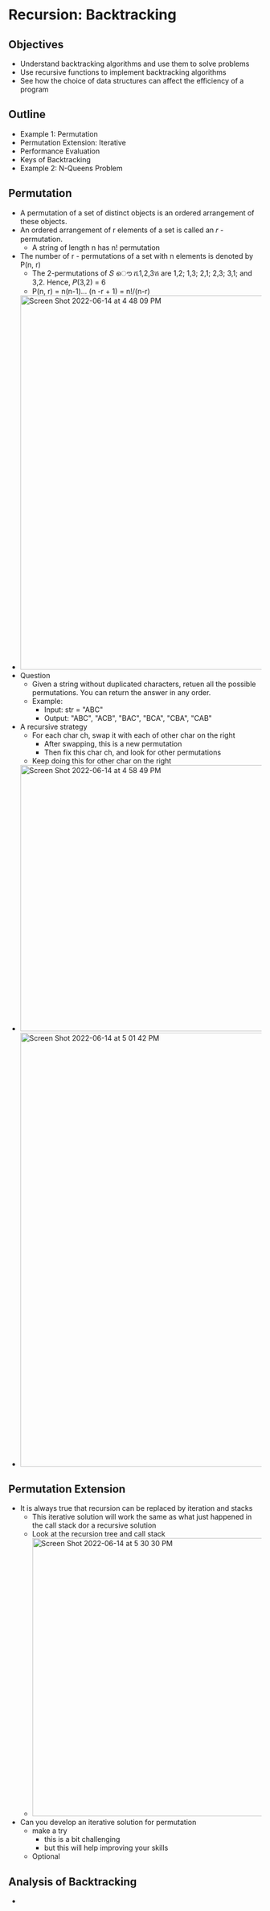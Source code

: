 # Recursion: Backtracking
## Objectives
* Understand backtracking algorithms and use them to solve problems
* Use recursive functions to implement backtracking algorithms
* See how the choice of data structures can affect the efficiency of a program
## Outline
* Example 1: Permutation
* Permutation Extension: Iterative
* Performance Evaluation
* Keys of Backtracking
* Example 2: N-Queens Problem
## Permutation
* A permutation of a set of distinct objects is an ordered arrangement of these objects. 
* An ordered arrangement of r elements of a set is called an 𝑟 -permutation.
  - A string of length n has n! permutation
* The number of r - permutations of a set with n elements is denoted by P(n, r)
  - The 2-permutations of 𝑆 ൌ ሼ1,2,3ሽ are 1,2; 1,3; 2,1; 2,3; 3,1; and 3,2. Hence, 𝑃(3,2) = 6
  - P(n, r) = n(n-1)... (n -r + 1) = n!/(n-r)
* <img width="745" alt="Screen Shot 2022-06-14 at 4 48 09 PM" src="https://user-images.githubusercontent.com/89602311/173695208-6cecceb6-f88b-45a7-a4a7-97923377cba2.png">
* Question
  - Given a string without duplicated characters, retuen all the possible permutations. You can return the answer in any order.
  - Example:
    - Input: str = "ABC"
    - Output: "ABC", "ACB", "BAC", "BCA", "CBA", "CAB"
* A recursive strategy
  - For each char ch, swap it with each of other char on the right
    - After swapping, this is a new permutation
    - Then fix this char ch, and look for other permutations
  - Keep doing this for other char on the right
* <img width="530" alt="Screen Shot 2022-06-14 at 4 58 49 PM" src="https://user-images.githubusercontent.com/89602311/173696313-664ea399-af80-45af-87ca-4b4a70667325.png">
* <img width="864" alt="Screen Shot 2022-06-14 at 5 01 42 PM" src="https://user-images.githubusercontent.com/89602311/173696708-a652608f-b5a7-4bf4-9468-40f18bb81aba.png">
## Permutation Extension
* It is always true that recursion can be replaced by iteration and stacks
  - This iterative solution will work the same as what just happened in the call stack dor a recursive solution
  - Look at the recursion tree and call stack
  - <img width="554" alt="Screen Shot 2022-06-14 at 5 30 30 PM" src="https://user-images.githubusercontent.com/89602311/173700028-4252fd5a-8cc2-4c17-8b28-2b78fbccdfdf.png">
* Can you develop an iterative solution for permutation
  - make a try
    - this is a bit challenging
    - but this will help improving your skills
  - Optional
## Analysis of Backtracking
* 
